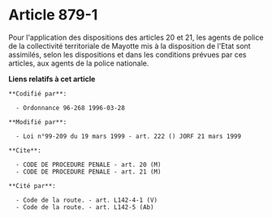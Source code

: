 # Article 879-1

Pour l'application des dispositions des articles 20 et 21, les agents de police de la collectivité territoriale de Mayotte
mis à la disposition de l'Etat sont assimilés, selon les dispositions et dans les conditions prévues par ces articles, aux
agents de la police nationale.

**Liens relatifs à cet article**

	**Codifié par**:

	  - Ordonnance 96-268 1996-03-28

	**Modifié par**:

	  - Loi n°99-209 du 19 mars 1999 - art. 222 () JORF 21 mars 1999

	**Cite**:

	  - CODE DE PROCEDURE PENALE - art. 20 (M)
	  - CODE DE PROCEDURE PENALE - art. 21 (M)

	**Cité par**:

	  - Code de la route. - art. L142-4-1 (V)
	  - Code de la route. - art. L142-5 (Ab)
